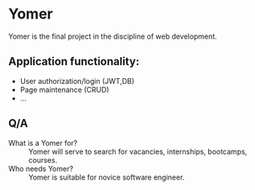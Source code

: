 <h1>Yomer</h1>
<p>Yomer is the final project in the discipline of web development.</p>
<h2>Application functionality:</h2>
  <ul>
    <li>User authorization/login (JWT,DB)</li>
    <li>Page maintenance (CRUD)</li>
    <li>...</li>
</ul>
<h2>Q/A</h2>
<dl>
    <dt>What is a Yomer for?</dt>
    <dd>Yomer will serve to search for vacancies, internships, bootcamps, courses.</dd>
    <dt>Who needs Yomer?</dt>
    <dd>Yomer is suitable for novice software engineer.</dd>
</dl>
